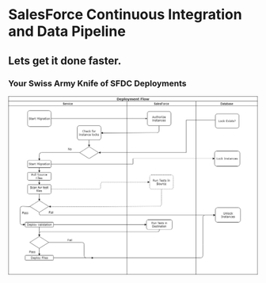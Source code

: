 # SalesForce Continuous Integration and Data Pipeline 
## Lets get it done faster.
### Your Swiss Army Knife of SFDC Deployments

![Process Flow](/docs/SF_CICD.png)
